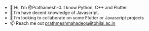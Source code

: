 - 👋 Hi, I’m @Prathamesh-0. I know Python, C++ and Flutter
- 🌱 I’m have decent knowledge of Javascript.
- 💞️ I’m looking to collaborate on some Flutter or Javascript projects
- 📫 Reach me out prathmeshmahadeo@iitbhilai.ac.in

<!---
Prathamesh-0/Prathamesh-0 is a ✨ special ✨ repository because its `README.md` (this file) appears on your GitHub profile.
You can click the Preview link to take a look at your changes.
--->
